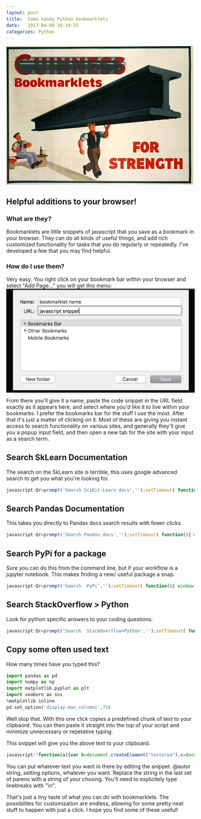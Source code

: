 ```yaml
---
layout: post
title:  Some handy Python bookmarklets
date:   2017-04-08 16:18:25
categories: Python
---
```


![](/images/bookmarklets.jpg)  

## Helpful additions to your browser!  

### What are they?

Bookmarklets are little snippets of javascript that you save as a bookmark in your browser.  They can do all kinds of useful things, and add rich customized functionality for tasks that you do regularly or repeatedly.  I've developed a few that you may find helpful.

### How do I use them?  
Very easy.  You right click on your bookmark bar within your browser and select "Add Page..."  you will get this menu:  
![](/images/menu.png)
From there you'll give it a name, paste the code snippet in the URL field exactly as it appears here, and select where you'd like it to live within your bookmarks.  I prefer the bookmarks bar for the stuff I use the most.  After that it's just a matter of clicking on it.  Most of these are giving you instant access to search functionality on various sites, and generally they'll give you a popup input field, and then open a new tab for the site with your input as a search term.  


## Search SkLearn Documentation  
The search on the SkLearn site is terrible,  this uses google advanced search to get you what you're looking for.   

``` Javascript
javascript:Qr=prompt('Search SciKit-Learn docs','');setTimeout( function(){ window.open('https://www.google.com/search?hl=en&as_q='+escape(Qr)+'&as_epq=&as_oq=&as_eq=&as_nlo=&as_nhi=&lr=&cr=&as_qdr=all&as_sitesearch=http%3A%2F%2Fscikit-learn.org%2F&as_occt=any&safe=images&as_filetype=&as_rights='+'') }, 10);
```  

## Search Pandas Documentation  
This takes you directly to Pandas docs search results with fewer clicks. 

``` Javascript
javascript:Qr=prompt('Search Pandas docs','');setTimeout( function(){ window.open('http://pandas.pydata.org/pandas-docs/stable/search.html?q='+escape(Qr)+'&check_keywords=yes&area=default'+'') }, 10);
```  

## Search PyPi for a package  
Sure you can do this from the command line,  but if your workflow is a jupyter notebook.  This makes finding a new/ useful package a snap.  

``` Javascript
javascript:Qr=prompt('Search  PyPi','');setTimeout( function(){ window.open('https://pypi.python.org/pypi?%3Aaction=search&term='+escape(Qr)+'&submit=search'+'') }, 10);
```  

## Search StackOverflow > Python  
Look for python specific answers to your coding questions.  

``` Javascript
javascript:Qr=prompt('Search  StackOverflow>Python','');setTimeout( function(){ window.open('http://stackoverflow.com/search?q=%5Bpython%5D'+escape(Qr)+'&submit=search'+'') }, 10);
```  

## Copy some often used text  
How many times have you typed this?  

``` python
import pandas as pd  
import numpy as np  
import matplotlib.pyplot as plt  
import seaborn as sns  
%matplotlib inline  
pd.set_option('display.max_columns',75)
```  
Well stop that.  With this one click copies a predefined chunk of text to your clipbaord.  You can then paste it straight into the top of your script and minimize unnecessary or repetative typing.  

This snippet will give you the above text to your clipboard.  

``` Javascript
javascript:!function(a){var b=document.createElement("textarea"),c=document.getSelection();b.textContent=a,document.body.appendChild(b),c.removeAllRanges(),b.select(),document.execCommand("copy"),c.removeAllRanges(),document.body.removeChild(b)}("import pandas as pd \nimport numpy as np \nimport matplotlib.pyplot as plt \nimport seaborn as sns \n%matplotlib inline\npd.set_option('display.max_columns',75)");
```  

You can put whatever text you want in there by editing the snippet. @autor string, setting options, whatever you want.  Replace the string in the last set of parens with a string of your chosing.  You'll need to explicitely type linebreaks with "\n".  

That's just a tiny taste of what you can do with bookmarklets.  The possibilites for customization are endless, allowing for some pretty neat stuff to happen with just a click.  I hope you find some of these useful!  



